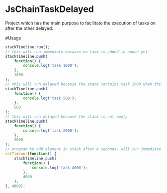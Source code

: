 # JsChainTaskDelayed
Project which has the main purpose to facilitate the  execution of tasks on after the other delayed.

#Usage
````javascript
stackTimeline.run();
// this will run immediate because no task is added in queue yet
stackTimeline.push(
    function() {
        console.log('task 1000');
    },
    1000
);
// this will run delayed because the stack contains task 1000 when this is added
stackTimeline.push(
    function() {
        console.log('task 500');
    },
    500
);
// this will run delayed because the stack is not empty
stackTimeline.push(
    function() {
        console.log('task 2000');
    },
    2000
);
// program to add element in stack after 4 seconds, will run immediate because the stack will be empty until then
setTimeout(function() {
    stackTimeline.push(
        function() {
            console.log('task 4000');
        },
        4000
    );
}, 4000);
````
